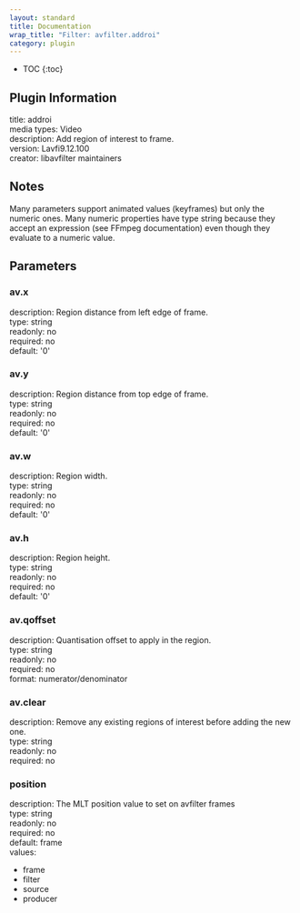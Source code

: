 ```yaml
---
layout: standard
title: Documentation
wrap_title: "Filter: avfilter.addroi"
category: plugin
---
```

* TOC
{:toc}

## Plugin Information

title: addroi  
media types:
Video  
description: Add region of interest to frame.  
version: Lavfi9.12.100  
creator: libavfilter maintainers  

## Notes

Many parameters support animated values (keyframes) but only the numeric ones. Many numeric properties have type string because they accept an expression (see FFmpeg documentation) even though they evaluate to a numeric value.

## Parameters

### av.x

  
description:
Region distance from left edge of frame.  
type: string  
readonly: no  
required: no  
default: '0'  

### av.y

  
description:
Region distance from top edge of frame.  
type: string  
readonly: no  
required: no  
default: '0'  

### av.w

  
description:
Region width.  
type: string  
readonly: no  
required: no  
default: '0'  

### av.h

  
description:
Region height.  
type: string  
readonly: no  
required: no  
default: '0'  

### av.qoffset

  
description:
Quantisation offset to apply in the region.  
type: string  
readonly: no  
required: no  
format: numerator/denominator  

### av.clear

  
description:
Remove any existing regions of interest before adding the new one.  
type: string  
readonly: no  
required: no  

### position

  
description:
The MLT position value to set on avfilter frames  
type: string  
readonly: no  
required: no  
default: frame  
values:  

* frame
* filter
* source
* producer


